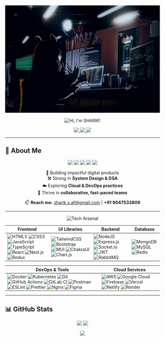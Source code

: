 <!-- Banner -->
<p align="center">
  <img src="https://raw.githubusercontent.com/SHARIK0M/SHARIK0M/main/assets/gif-1.gif" 
       alt="Banner" 
       width="100%" height="350px"/>
</p>
<!-- Dark Themed Title -->
<p align="center">
  <img src="https://img.shields.io/badge/Hi%2C%20I'm%20SHARIK!-0D1117?style=for-the-badge&logo=github&logoColor=00F7FF&labelColor=0D1117&color=0D1117" alt="Hi, I'm SHARIK!" />
</p>


<!-- Social Links -->
<p align="center">
  <a href="https://www.linkedin.com/in/Anmol-Baranwal/">
    <img src="https://img.shields.io/badge/LinkedIn-121212?style=for-the-badge&logo=linkedin&logoColor=0A66C2" />
  </a>
  <a href="http://anmolbaranwal.com/">
    <img src="https://img.shields.io/badge/Portfolio-121212?style=for-the-badge&logo=vercel&logoColor=white" />
  </a>
  <a href="mailto:hi@anmolbaranwal.com">
    <img src="https://img.shields.io/badge/Email-121212?style=for-the-badge&logo=gmail&logoColor=D14836" />
  </a>
</p>

---

## 💫 About Me  

<p align="center">
  <img src="https://img.shields.io/badge/Full--Stack%20Developer-121212?style=for-the-badge&logo=visualstudiocode&logoColor=007ACC" />
  <img src="https://img.shields.io/badge/MERN%20Stack-121212?style=for-the-badge&logo=mongodb&logoColor=47A248" />
  <img src="https://img.shields.io/badge/Frontend%20Developer-121212?style=for-the-badge&logo=react&logoColor=61DAFB" />
  <img src="https://img.shields.io/badge/Backend%20Developer-121212?style=for-the-badge&logo=node.js&logoColor=339933" />
  <img src="https://img.shields.io/badge/Problem%20Solver-121212?style=for-the-badge&logo=codeforces&logoColor=F39C12" />
</p>



<p align="center">
  🚀 Building impactful digital products <br/>
  🛠 Strong in <b>System Design & DSA</b> <br/>
  ☁️ Exploring <b>Cloud & DevOps practices</b> <br/>
  🤝 Thrive in <b>collaborative, fast-paced teams</b> <br/>
</p>

<p align="center">
  📫 <b>Reach me:</b> <a href="mailto:sharik.x.af@gmail.com">sharik.x.af@gmail.com</a> | <b>+91 9047533809</b>
</p>

---

<p align="center">
  <img src="https://img.shields.io/badge/Code%20Craftsman-121212?style=for-the-badge&logo=github&logoColor=white" alt="Tech Arsenal" />
</p>

| **Frontend** | **UI Libraries** | **Backend** | **Database** |
|--------------|------------------|-------------|--------------|
| ![HTML5](https://img.shields.io/badge/html5-121212?style=for-the-badge&logo=html5&logoColor=E34F26) ![CSS3](https://img.shields.io/badge/css3-121212?style=for-the-badge&logo=css3&logoColor=1572B6) ![JavaScript](https://img.shields.io/badge/javascript-121212?style=for-the-badge&logo=javascript&logoColor=F7DF1E) ![TypeScript](https://img.shields.io/badge/typescript-121212?style=for-the-badge&logo=typescript&logoColor=3178C6) ![React](https://img.shields.io/badge/react-121212?style=for-the-badge&logo=react&logoColor=61DAFB) ![Next.js](https://img.shields.io/badge/next.js-121212?style=for-the-badge&logo=nextdotjs&logoColor=white) ![Redux](https://img.shields.io/badge/redux-121212?style=for-the-badge&logo=redux&logoColor=764ABC) | ![TailwindCSS](https://img.shields.io/badge/tailwindcss-121212?style=for-the-badge&logo=tailwindcss&logoColor=38B2AC) ![Bootstrap](https://img.shields.io/badge/bootstrap-121212?style=for-the-badge&logo=bootstrap&logoColor=8511FA) ![MUI](https://img.shields.io/badge/mui-121212?style=for-the-badge&logo=mui&logoColor=007FFF) ![ChakraUI](https://img.shields.io/badge/chakraui-121212?style=for-the-badge&logo=chakraui&logoColor=4ED1C5) ![Chart.js](https://img.shields.io/badge/chart.js-121212?style=for-the-badge&logo=chart.js&logoColor=F5788D) | ![NodeJS](https://img.shields.io/badge/node.js-121212?style=for-the-badge&logo=node.js&logoColor=6DA55F) ![Express.js](https://img.shields.io/badge/express.js-121212?style=for-the-badge&logo=express&logoColor=61DAFB) ![Socket.io](https://img.shields.io/badge/socket.io-121212?style=for-the-badge&logo=socket.io&logoColor=white) ![JWT](https://img.shields.io/badge/JWT-121212?style=for-the-badge&logo=jsonwebtokens&logoColor=white) ![RabbitMQ](https://img.shields.io/badge/rabbitmq-121212?style=for-the-badge&logo=rabbitmq&logoColor=FF6600) | ![MongoDB](https://img.shields.io/badge/mongodb-121212?style=for-the-badge&logo=mongodb&logoColor=4EA94B) ![MySQL](https://img.shields.io/badge/mysql-121212?style=for-the-badge&logo=mysql&logoColor=4479A1) ![Redis](https://img.shields.io/badge/redis-121212?style=for-the-badge&logo=redis&logoColor=DD0031) |

| **DevOps & Tools** | **Cloud Services** |
|---------------------|--------------------|
| ![Docker](https://img.shields.io/badge/docker-121212?style=for-the-badge&logo=docker&logoColor=0db7ed) ![Kubernetes](https://img.shields.io/badge/kubernetes-121212?style=for-the-badge&logo=kubernetes&logoColor=326ce5) ![Git](https://img.shields.io/badge/git-121212?style=for-the-badge&logo=git&logoColor=F05033) ![GitHub Actions](https://img.shields.io/badge/github%20actions-121212?style=for-the-badge&logo=githubactions&logoColor=2671E5) ![GitLab CI](https://img.shields.io/badge/gitlab-121212?style=for-the-badge&logo=gitlab&logoColor=FC6D26) ![Postman](https://img.shields.io/badge/postman-121212?style=for-the-badge&logo=postman&logoColor=FF6C37) ![ESLint](https://img.shields.io/badge/eslint-121212?style=for-the-badge&logo=eslint&logoColor=4B3263) ![Prettier](https://img.shields.io/badge/prettier-121212?style=for-the-badge&logo=prettier&logoColor=F7B93E) ![Nginx](https://img.shields.io/badge/nginx-121212?style=for-the-badge&logo=nginx&logoColor=009639) ![Figma](https://img.shields.io/badge/figma-121212?style=for-the-badge&logo=figma&logoColor=F24E1E) | ![AWS](https://img.shields.io/badge/AWS-121212?style=for-the-badge&logo=amazonaws&logoColor=FF9900) ![Google Cloud](https://img.shields.io/badge/googlecloud-121212?style=for-the-badge&logo=googlecloud&logoColor=4285F4) ![Firebase](https://img.shields.io/badge/firebase-121212?style=for-the-badge&logo=firebase&logoColor=FFCA28) ![Vercel](https://img.shields.io/badge/vercel-121212?style=for-the-badge&logo=vercel&logoColor=white) ![Netlify](https://img.shields.io/badge/netlify-121212?style=for-the-badge&logo=netlify&logoColor=00C7B7) ![Render](https://img.shields.io/badge/render-121212?style=for-the-badge&logo=render&logoColor=46E3B7) |

---

## 📊 GitHub Stats  

<p align="center">
  <img src="https://github-readme-stats.vercel.app/api?username=SHARIK0M&show_icons=true&theme=tokyonight&hide_border=true" height="180px"/>
  <img src="https://github-readme-streak-stats.herokuapp.com/?user=SHARIK0M&theme=tokyonight&hide_border=true" height="180px"/>
</p>

<p align="center">
  <img src="https://github-readme-stats.vercel.app/api/top-langs/?username=SHARIK0M&layout=compact&theme=tokyonight&hide_border=true" height="180px"/>
</p>
